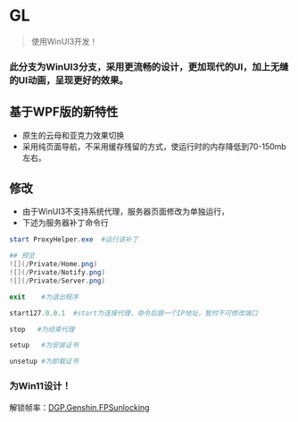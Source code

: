 # GL
> 使用WinUI3开发！

### 此分支为WinUI3分支，采用更流畅的设计，更加现代的UI，加上无缝的UI动画，呈现更好的效果。

## 基于WPF版的新特性
- 原生的云母和亚克力效果切换
- 采用纯页面导航，不采用缓存残留的方式，使运行时的内存降低到70-150mb左右。

## 修改
- 由于WinUI3不支持系统代理，服务器页面修改为单独运行，
- 下述为服务器补丁命令行
``` Powershell
start ProxyHelper.exe  #运行该补丁

## 预览
![](/Private/Home.png)
![](/Private/Notify.png)
![](/Private/Server.png)

exit    #为退出程序

start127.0.0.1  #start为连接代理，命令后跟一个IP地址，暂时不可修改端口

stop   #为结束代理

setup   #为安装证书

unsetup #为卸载证书

```

### 为Win11设计！

解锁帧率：[DGP.Genshin.FPSunlocking](https://github.com/DGP-Studio/DGP.Genshin.FPSUnlocking)
